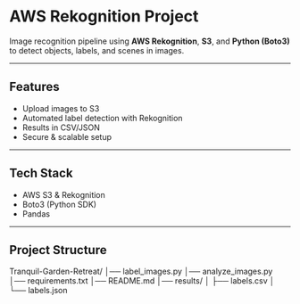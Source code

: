 # AWS Rekognition Project

Image recognition pipeline using **AWS Rekognition**, **S3**, and **Python (Boto3)** to detect objects, labels, and scenes in images.

---

## Features

- Upload images to S3  
- Automated label detection with Rekognition  
- Results in CSV/JSON  
- Secure & scalable setup  

---

## Tech Stack

- AWS S3 & Rekognition  
- Boto3 (Python SDK)  
- Pandas  

---

## Project Structure

Tranquil-Garden-Retreat/
│── label_images.py
│── analyze_images.py
│── requirements.txt
│── README.md
│── results/
│ ├── labels.csv
│ └── labels.json

